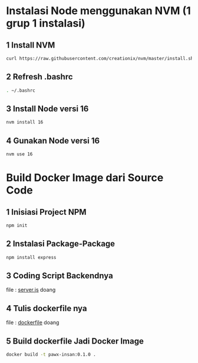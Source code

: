 # Instalasi Node menggunakan NVM (1 grup 1 instalasi)

## 1 Install NVM
```sh
curl https://raw.githubusercontent.com/creationix/nvm/master/install.sh | bash 
```

## 2 Refresh .bashrc
```sh
. ~/.bashrc   
```

## 3 Install Node versi 16
```sh
nvm install 16
```

## 4 Gunakan Node versi 16
```sh
nvm use 16
```

# Build Docker Image dari Source Code

## 1 Inisiasi Project NPM

```sh
npm init
```

## 2 Instalasi Package-Package

```sh
npm install express
```

## 3 Coding Script Backendnya

file : [server.js](./server.js) doang

## 4 Tulis dockerfile nya

file : [dockerfile](./dockerfile) doang

## 5 Build dockerfile Jadi Docker Image

```sh
docker build -t pawx-insan:0.1.0 .
```
